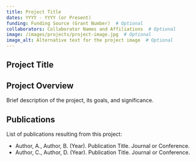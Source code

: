 ```yaml
---
title: Project Title
dates: YYYY - YYYY (or Present)
funding: Funding Source (Grant Number)  # Optional
collaborators: Collaborator Names and Affiliations  # Optional
image: /images/projects/project-image.jpg  # Optional
image_alt: Alternative text for the project image  # Optional
---
```


## Project Title

## Project Overview

Brief description of the project, its goals, and significance.

## Publications

List of publications resulting from this project:

- Author, A., Author, B. (Year). Publication Title. Journal or Conference.
- Author, C., Author, D. (Year). Publication Title. Journal or Conference.
